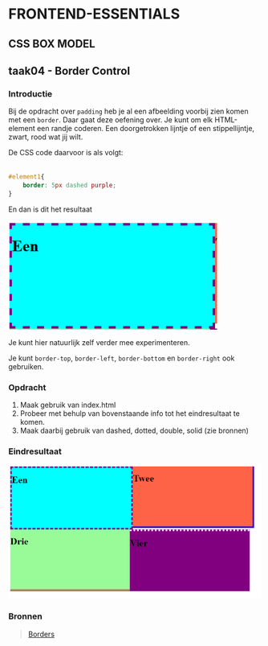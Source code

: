 # FRONTEND-ESSENTIALS

## CSS BOX MODEL

## taak04 - Border Control

### Introductie

Bij de opdracht over `padding` heb je al een afbeelding voorbij zien komen met een `border`. Daar gaat deze oefening over. Je kunt om elk HTML-element een randje coderen. Een doorgetrokken lijntje of een stippellijntje, zwart, rood wat jij wilt.

De CSS code daarvoor is als volgt:

```css

#element1{
    border: 5px dashed purple;
}
```

En dan is dit het resultaat

![border](images/large-border.png)

Je kunt hier natuurlijk zelf verder mee experimenteren. 

Je kunt `border-top`, `border-left`, `border-bottom` en `border-right` ook gebruiken.

### Opdracht

1. Maak gebruik van index.html
2. Probeer met behulp van bovenstaande info tot het eindresultaat te komen.
3. Maak daarbij gebruik van dashed, dotted, double, solid (zie bronnen)

### Eindresultaat

![Eindresultaat](images/eindresultaat.png)

### Bronnen

> [Borders](https://www.w3schools.com/css/css_border.asp)
